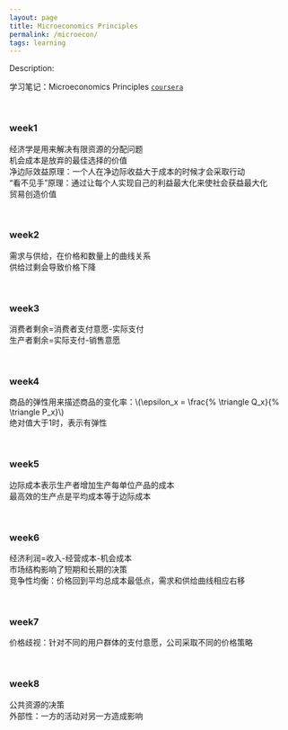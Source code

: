 ```yaml
---
layout: page
title: Microeconomics Principles
permalink: /microecon/
tags: learning
---
```


Description:

学习笔记：Microeconomics Principles [`coursera`](https://www.coursera.org/course/microecon)

<br>

### week1
经济学是用来解决有限资源的分配问题    
机会成本是放弃的最佳选择的价值    
净边际效益原理：一个人在净边际收益大于成本的时候才会采取行动    
“看不见手”原理：通过让每个人实现自己的利益最大化来使社会获益最大化    
贸易创造价值    

<br>

### week2
需求与供给，在价格和数量上的曲线关系    
供给过剩会导致价格下降    

<br>

### week3
消费者剩余=消费者支付意愿-实际支付    
生产者剩余=实际支付-销售意愿    

<br>

### week4
商品的弹性用来描述商品的变化率：\\(\epsilon_x = \frac{\% \triangle Q_x}{\% \triangle P_x}\\)    
绝对值大于1时，表示有弹性    

<br>

### week5
边际成本表示生产者增加生产每单位产品的成本    
最高效的生产点是平均成本等于边际成本    

<br>

### week6
经济利润=收入-经营成本-机会成本    
市场结构影响了短期和长期的决策    
竞争性均衡：价格回到平均总成本最低点，需求和供给曲线相应右移    

<br>

### week7
价格歧视：针对不同的用户群体的支付意愿，公司采取不同的价格策略    

<br>

### week8
公共资源的决策    
外部性：一方的活动对另一方造成影响    


